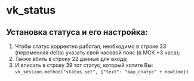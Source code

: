 # vk_status
Установка статуса и его настройка:
--------------------
1. Чтобы статус корректно работал, необходимо в строке 33 (переменная delta) указать свой часовой пояс (в МСК +3 часа);
2. Также вбить в строку 22 данные для входа;
3. И вписать в строку 39 тот статус, который хотите Вы: `vk_session.method("status.set", {"text": "ваш_статус" + nowtime})`

